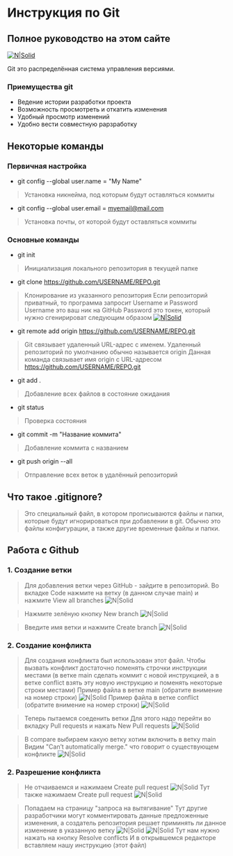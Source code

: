 # Инструкция по Git
## Полное руководство на этом сайте

[![N|Solid](https://git-scm.com/images/logo@2x.png)](https://git-scm.com/docs)


Git это распределённая система управления версиями.

### Приемущества git
- Ведение истории разработки проекта
- Возможность просмотреть и откатить изменения
- Удобный просмотр изменений
- Удобно вести совместную рарзработку

## Некоторые команды
### Первичная настройка
- git config --global user.name = "My Name"
> Установка никнейма, под которым будут оставляться коммиты
- git config --global user.email = myemail@mail.com
> Установка почты, от которой будут оставляться коммиты

### Основные команды
- git init
> Инициализация локального репозитория в текущей папке
- git clone https://github.com/USERNAME/REPO.git
> Клонирование из указанного репозитория
> Если репозиторий приватный, то программа запросит Username и Password
> Username это ваш ник на GitHub
> Password это токен, который нужно сгенирироват следующим образом
[![N|Solid](https://miro.medium.com/max/1400/1*SSRjtoQ0H2X3SBPOiJ5rZw.jpeg)](https://docs.github.com/ru/authentication/keeping-your-account-and-data-secure/creating-a-personal-access-token)
- git remote add origin https://github.com/USERNAME/REPO.git
> Git связывает удаленный URL-адрес с именем. Удаленный репозиторий по умолчанию обычно называется origin
> Данная команда связывает имя origin с URL-адресом https://github.com/USERNAME/REPO.git
- git add .
> Добавление всех файлов в состояние ожидания
- git status
> Проверка состояния
- git commit -m "Название коммита"
> Добавление коммита с названием
- git push origin --all
> Отправление всех веток в удалённый репозиторий

## Что такое .gitignore?

> Это специальный файл, в котором
> прописываются файлы и папки,
> которые будут игнорироваться при
> добавлении в git. Обычно это файлы 
> конфигурации, а также другие
>  временные файлы и папки. 

## Работа с Github

### 1. Создание ветки
> Для добавления ветки через GitHub - зайдите в репозиторий.
> Во вкладке Code нажмите на ветку (в данном случае main) и нажмите View all branches
![N|Solid](https://sun9-west.userapi.com/sun9-2/s/v1/ig2/Dhh4Xf7-wbUHfiX1RzVZGSV5oN7KsUwcVfStJwfjsIAk2iN5K1BNcGMPn5mLILm2n_57iKcbVljLf9LryY9hVaLC.jpg?size=1280x766&quality=96&type=album)

> Нажмите зелёную кнопку New branch
![N|Solid](https://sun9-north.userapi.com/sun9-88/s/v1/ig2/XHHzHCx4-Kwso68LiEKAdG7c_t5MGIe_GXpUeuNyyXHyFOpK0uilz2OKZXYosJtwVwFuL2ZSceQZsPzhPapchcTy.jpg?size=1280x766&quality=96&type=album)

> Введите имя ветки и нажмите Create branch
![N|Solid](https://sun9-east.userapi.com/sun9-20/s/v1/ig2/OAdiaPhDn6bqzH8Ff0ID8F62YZjALBrUF5_o58isANivUDrFO3L4rDoWtKp_rTFODli-xbzEBR6BlH5z4R_woKVC.jpg?size=902x580&quality=96&type=album)

### 2. Создание конфликта

> Для создания конфликта был использован этот файл. Чтобы вызвать конфликт достаточно поменять строчки инструкции местами (в ветке main сделать коммит с новой инструкцией, а в ветке conflict взять эту новую инструкцию и поменять некоторые строки местами)
> Пример файла в ветке main (обратите внимение на номер строки) ![N|Solid](https://sun9-east.userapi.com/sun9-33/s/v1/ig2/9dDJhOBuS7Nh-2zkorEdx7zQuckH4-q8z1WOH7IsMLDA49wP-RnIE_ypsiw7l00gKFwNp1fLIVJes3LGbY9Vv0r7.jpg?size=1280x515&quality=96&type=album)
> Пример файла в ветке conflict (обратите внимение на номер строки)
![N|Solid](https://sun9-west.userapi.com/sun9-8/s/v1/ig2/Rt6EkTnxMunof4pHaoeEqJn9YwiuDsT32XppilUXIc4B0qkyl6mqNbLcX1nmYtHEdvv8CIQ5P-BKQgUBFIkJeO8p.jpg?size=1280x622&quality=96&type=album)

> Теперь пытаемся соеденить ветки
> Для этого надо перейти во вкладку Pull requests и нажать New Pull requests ![N|Solid](https://sun9-east.userapi.com/sun9-29/s/v1/ig2/BAxVEz-53Ob-hdhqeydzf9LqzotMzWlv3C3i_x6A2nPTXt0bMGiANjUYnIBhPbVNnndHbithXtyUFoNlleujyYFg.jpg?size=1280x339&quality=96&type=album)

> В compare выбираем какую ветку хотим включить в ветку main
> Видим "Can’t automatically merge." что говорит о существующем конфликте
![N|Solid](https://sun9-east.userapi.com/sun9-42/s/v1/ig2/0V82IW_ucLwB6RdV8IWSeVq1al4H2qBIfnVme-2gTqPNmIhFzSlpF-jXqqjjJyPX0KvxpY3Ju42MKQ45kacIyqgp.jpg?size=1280x483&quality=96&type=album)

### 2. Разрешение конфликта

> Не отчаиваемся и нажимаем Create pull request
![N|Solid](https://sun9-east.userapi.com/sun9-42/s/v1/ig2/0V82IW_ucLwB6RdV8IWSeVq1al4H2qBIfnVme-2gTqPNmIhFzSlpF-jXqqjjJyPX0KvxpY3Ju42MKQ45kacIyqgp.jpg?size=1280x483&quality=96&type=album)
> Тут также нажимаем Create pull request
![N|Solid](https://sun9-north.userapi.com/sun9-78/s/v1/ig2/PaKwkXlQONZ7u9dI7fpoNOjM9xxnv834c8KloqCjiZalCAN2apfcnxsk-xGBz4q0jC3RJCOVV7UIDDXlYyAPuX3s.jpg?size=1280x756&quality=96&type=album)

> Попадаем на страницу "запроса на вытягивание"
> Тут другие разработчики могут комментировать данные предложенные изменения, а создатель репозитория решает приминять ли данное изменение в указанную ветку
![N|Solid](https://sun9-west.userapi.com/sun9-68/s/v1/ig2/eQpdn6gLlPAF_EaGlq1ur_QtGgefq1732mRVVI4vru9XZUI476TSBHnOYazbBip8pMZhC8kIG35q4b8BdkvWM9jF.jpg?size=1280x762&quality=96&type=album)
![N|Solid](https://sun9-west.userapi.com/sun9-71/s/v1/ig2/TpCIMJc1NSlJKsj54ZKFDhoZxbFlw-vUBzGAMBJ40-bFvg2t-teEyNK12hjq6u5VXkAd3o8QLg4S-u3op8jc7GpY.jpg?size=1280x762&quality=96&type=album)
> Тут нам нужно нажать на кнопку Resolve conflicts
> И в открывшемся редакторе вставляем нашу инструкцию (этот файл) 

